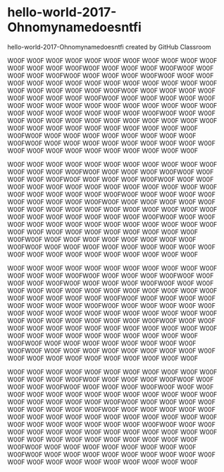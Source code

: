 # hello-world-2017-Ohnomynamedoesntfi
hello-world-2017-Ohnomynamedoesntfi created by GitHub Classroom


W00F W00F W00F W00F W00F
W00F W00F W00F W00F W00F
W00F W00F W00F W00F W00FW00F W00F W00F W00F W00FW00F W00F W00F W00F W00FW00F W00F W00F W00F W00FW00F W00F W00F W00F W00F
W00F W00F W00F W00F W00F
W00F W00F W00F W00F W00F
W00F W00F W00F W00F W00FW00F W00F W00F W00F W00F
W00F W00F W00F W00F W00FW00F W00F W00F W00F W00F
W00F W00F W00F W00F W00F
W00F W00F W00F W00F W00F
W00F W00F W00F W00F W00F
W00F W00F W00F W00F W00FW00F W00F W00F W00F W00F
W00F W00F W00F W00F W00F
W00F W00F W00F W00F W00F
W00F W00F W00F W00F W00F
W00F W00F W00F W00F W00FW00F W00F W00F W00F W00F
W00F W00F W00F W00F W00FW00F W00F W00F W00F W00F
W00F W00F W00F W00F W00F
W00F W00F W00F W00F W00F
W00F W00F W00F W00F W00F

W00F W00F W00F W00F W00F
W00F W00F W00F W00F W00F
W00F W00F W00F W00F W00FW00F W00F W00F W00F W00FW00F W00F W00F W00F W00FW00F W00F W00F W00F W00FW00F W00F W00F W00F W00F
W00F W00F W00F W00F W00F
W00F W00F W00F W00F W00F
W00F W00F W00F W00F W00FW00F W00F W00F W00F W00F
W00F W00F W00F W00F W00FW00F W00F W00F W00F W00F
W00F W00F W00F W00F W00F
W00F W00F W00F W00F W00F
W00F W00F W00F W00F W00F
W00F W00F W00F W00F W00FW00F W00F W00F W00F W00F
W00F W00F W00F W00F W00F
W00F W00F W00F W00F W00F
W00F W00F W00F W00F W00F
W00F W00F W00F W00F W00FW00F W00F W00F W00F W00F
W00F W00F W00F W00F W00FW00F W00F W00F W00F W00F
W00F W00F W00F W00F W00F
W00F W00F W00F W00F W00F
W00F W00F W00F W00F W00F

W00F W00F W00F W00F W00F
W00F W00F W00F W00F W00F
W00F W00F W00F W00F W00FW00F W00F W00F W00F W00FW00F W00F W00F W00F W00FW00F W00F W00F W00F W00FW00F W00F W00F W00F W00F
W00F W00F W00F W00F W00F
W00F W00F W00F W00F W00F
W00F W00F W00F W00F W00FW00F W00F W00F W00F W00F
W00F W00F W00F W00F W00FW00F W00F W00F W00F W00F
W00F W00F W00F W00F W00F
W00F W00F W00F W00F W00F
W00F W00F W00F W00F W00F
W00F W00F W00F W00F W00FW00F W00F W00F W00F W00F
W00F W00F W00F W00F W00F
W00F W00F W00F W00F W00F
W00F W00F W00F W00F W00F
W00F W00F W00F W00F W00FW00F W00F W00F W00F W00F
W00F W00F W00F W00F W00FW00F W00F W00F W00F W00F
W00F W00F W00F W00F W00F
W00F W00F W00F W00F W00F
W00F W00F W00F W00F W00F

W00F W00F W00F W00F W00F
W00F W00F W00F W00F W00F
W00F W00F W00F W00F W00FW00F W00F W00F W00F W00FW00F W00F W00F W00F W00FW00F W00F W00F W00F W00FW00F W00F W00F W00F W00F
W00F W00F W00F W00F W00F
W00F W00F W00F W00F W00F
W00F W00F W00F W00F W00FW00F W00F W00F W00F W00F
W00F W00F W00F W00F W00FW00F W00F W00F W00F W00F
W00F W00F W00F W00F W00F
W00F W00F W00F W00F W00F
W00F W00F W00F W00F W00F
W00F W00F W00F W00F W00FW00F W00F W00F W00F W00F
W00F W00F W00F W00F W00F
W00F W00F W00F W00F W00F
W00F W00F W00F W00F W00F
W00F W00F W00F W00F W00FW00F W00F W00F W00F W00F
W00F W00F W00F W00F W00FW00F W00F W00F W00F W00F
W00F W00F W00F W00F W00F
W00F W00F W00F W00F W00F
W00F W00F W00F W00F W00F
